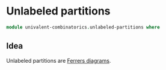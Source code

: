 # Unlabeled partitions

```agda
module univalent-combinatorics.unlabeled-partitions where
```

## Idea

Unlabeled partitions are [Ferrers diagrams](univalent-combinatorics.ferrers-diagrams.md).
